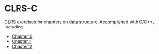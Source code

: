 CLRS-C
======

CLRS exercises for chapters on data structure. Accomplished with C/C++, including
- [Chapter10](http://github.com/momo9/CLRS-C/tree/master/chap10)
- [Chapter11](http://github.com/momo9/CLRS-C/tree/master/chap11)
- [Chapter12](http://github.com/momo9/CLRS-C/tree/master/chap12)

